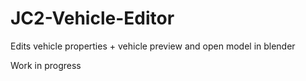 JC2-Vehicle-Editor
==================

Edits vehicle properties + vehicle preview and open model in blender

Work in progress
